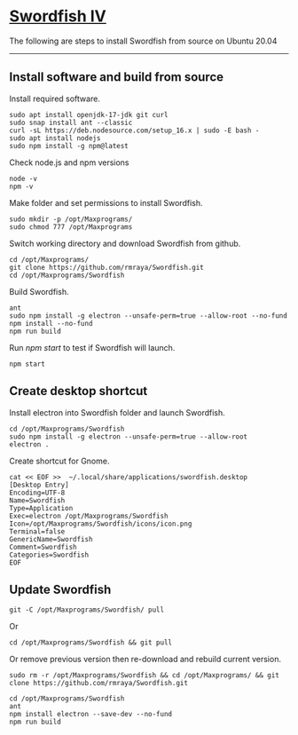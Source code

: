 # [Swordfish IV](https://github.com/rmraya/Swordfish)
The following are steps to install Swordfish from source on Ubuntu 20.04

---

## Install software and build from source
Install required software.
```
sudo apt install openjdk-17-jdk git curl
sudo snap install ant --classic
curl -sL https://deb.nodesource.com/setup_16.x | sudo -E bash -
sudo apt install nodejs
sudo npm install -g npm@latest
```

Check node.js and npm versions
```
node -v
npm -v
```

Make folder and set permissions to install Swordfish.
```
sudo mkdir -p /opt/Maxprograms/
sudo chmod 777 /opt/Maxprograms
```
Switch working directory and download Swordfish from github.
```
cd /opt/Maxprograms/
git clone https://github.com/rmraya/Swordfish.git
cd /opt/Maxprograms/Swordfish
```
Build Swordfish.
```
ant
sudo npm install -g electron --unsafe-perm=true --allow-root --no-fund
npm install --no-fund
npm run build
```
Run *npm start* to test if Swordfish will launch.
```
npm start
```
## Create desktop shortcut
Install electron into Swordfish folder and launch Swordfish.
```
cd /opt/Maxprograms/Swordfish
sudo npm install -g electron --unsafe-perm=true --allow-root
electron .
```
Create shortcut for Gnome.
```
cat << EOF >>  ~/.local/share/applications/swordfish.desktop
[Desktop Entry]
Encoding=UTF-8
Name=Swordfish
Type=Application
Exec=electron /opt/Maxprograms/Swordfish
Icon=/opt/Maxprograms/Swordfish/icons/icon.png
Terminal=false
GenericName=Swordfish
Comment=Swordfish
Categories=Swordfish
EOF
```

## Update Swordfish
```
git -C /opt/Maxprograms/Swordfish/ pull
```
Or
```
cd /opt/Maxprograms/Swordfish && git pull
```
Or remove previous version then re-download and rebuild current version.
```
sudo rm -r /opt/Maxprograms/Swordfish && cd /opt/Maxprograms/ && git clone https://github.com/rmraya/Swordfish.git

cd /opt/Maxprograms/Swordfish
ant
npm install electron --save-dev --no-fund
npm run build
```
